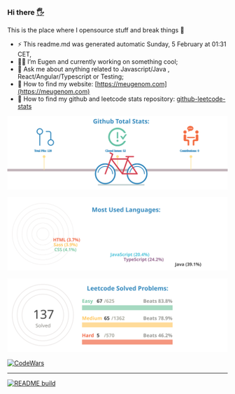 ### Hi there <a href="https://">🖐</a>

This is the place where I opensource stuff and break things :rofl:

- ⚡  This readme.md was generated automatic Sunday, 5 February at 01:31 CET,
- 👨‍💼 I’m Eugen and currently working on something cool;
- 💬 Ask me about anything related to Javascript/Java , React/Angular/Typescript or Testing;
- 📀 How to find my website: [https://meugenom.com](https://meugenom.com)
- 💾 How to find my github and leetcode stats repository: [github-leetcode-stats](https://github.com/meugenom/github-leetcode-stats)

![chart-bar](/assets/github-total-bicycle.svg)

![chart-bar](/assets/github-languages-sledge.svg)

![chart-bar](/assets/leetcode-total-info-circle.svg)

[![CodeWars](https://www.codewars.com/users/meugenom/badges/small?theme=light)](https://www.codewars.com/users/meugenom)

---------------

[![README build](https://github.com/meugenom/meugenom/actions/workflows/main.yaml/badge.svg)](https://github.com/meugenom/meugenom/actions/workflows/main.yaml)
